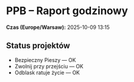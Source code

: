 # PPB – Raport godzinowy
**Czas (Europe/Warsaw):** 2025-10-09 13:15

## Status projektów
- Bezpieczny Pieszy — OK
- Zwolnij przy przejściu — OK
- Odblask ratuje życie — OK

